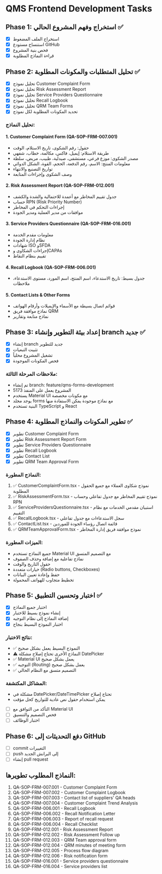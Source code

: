 # QMS Frontend Development Tasks

## Phase 1: استخراج وفهم المشروع الحالي ✅
- [x] استخراج الملف المضغوط
- [x] استنساخ مستودع GitHub
- [x] فحص بنية المشروع
- [x] قراءة النماذج المطلوبة

## Phase 2: تحليل المتطلبات والمكونات المطلوبة ✅
- [x] تحليل نموذج Customer Complaint Form
- [x] تحليل نموذج Risk Assessment Report  
- [x] تحليل نموذج Service Providers Questionnaire
- [x] تحليل نموذج Recall Logbook
- [x] تحليل نموذج QRM Team Forms
- [x] تحديد المكونات المطلوبة لكل نموذج

### تحليل النماذج:

#### 1. Customer Complaint Form (QA-SOP-FRM-007.001)
- حقول: رقم الشكوى، تاريخ الاستلام، الوقت
- طريقة الاستلام: إيميل، فاكس، مكالمة، خطاب، شفهي
- مصدر الشكوى: موزع فرعي، مستشفى، صيدلية، طبيب، مريض، سلطة
- معلومات المنتج: الاسم، رقم الدفعة، الحجم، القوة، الشكل الدوائي
- تواريخ التصنيع والانتهاء
- وصف الشكوى وإجراءات المتابعة

#### 2. Risk Assessment Report (QA-SOP-FRM-012.001)
- جدول تقييم المخاطر مع أعمدة للاحتمالية والشدة والكشف
- حساب RPN (Risk Priority Number)
- إجراءات التحكم في المخاطر
- موافقات من مدير العملية ومدير الجودة

#### 3. Service Providers Questionnaire (QA-SOP-FRM-016.001)
- معلومات مقدم الخدمة
- نظام إدارة الجودة
- شهادات ISO وSFDA
- إجراءات الشكاوى وCAPAs
- تقييم بنظام النقاط

#### 4. Recall Logbook (QA-SOP-FRM-006.001)
- جدول بسيط: تاريخ الاستدعاء، اسم المنتج، اسم المورد، مستوى الاستدعاء، ملاحظات

#### 5. Contact Lists & Other Forms
- قوائم اتصال بسيطة مع الأسماء والإيميلات وأرقام الهواتف
- نماذج موافقة فريق QRM
- نماذج متابعة وتقارير

## Phase 3: إعداد بيئة التطوير وإنشاء branch جديد ✅
- [x] إنشاء branch جديد للتطوير
- [x] تثبيت التبعيات
- [x] تشغيل المشروع محلياً
- [x] فحص المكونات الموجودة

### ملاحظات المرحلة الثالثة:
- تم إنشاء branch: feature/qms-forms-development
- المشروع يعمل على المنفذ 5173
- يستخدم Material UI مع مكونات مخصصة
- يوجد مجلد forms مع نماذج موجودة يمكن الاستفادة منها
- البنية تستخدم TypeScript و React

## Phase 4: تطوير المكونات والنماذج المطلوبة ✅
- [x] تطوير Customer Complaint Form
- [x] تطوير Risk Assessment Report Form
- [x] تطوير Service Providers Questionnaire
- [x] تطوير Recall Logbook
- [x] تطوير Contact List
- [x] تطوير QRM Team Approval Form

### النماذج المطورة:
1. ✅ CustomerComplaintForm.tsx - نموذج شكاوى العملاء مع جميع الحقول المطلوبة
2. ✅ RiskAssessmentForm.tsx - نموذج تقييم المخاطر مع جدول تفاعلي وحساب RPN
3. ✅ ServiceProvidersQuestionnaire.tsx - استبيان مقدمي الخدمات مع نظام التقييم
4. ✅ RecallLogbook.tsx - سجل الاستدعاءات مع جدول تفاعلي
5. ✅ ContactList.tsx - قائمة اتصال رؤساء الجودة للموردين
6. ✅ QRMTeamApprovalForm.tsx - نموذج موافقة فريق إدارة المخاطر

### الميزات المطورة:
- جميع النماذج تستخدم Material UI مع التصميم المتسق
- نماذج تفاعلية مع إضافة وحذف الصفوف
- حقول التاريخ والوقت
- خيارات متعددة (Radio buttons, Checkboxes)
- حفظ وإعادة تعيين البيانات
- تخطيط متجاوب للهواتف المحمولة

## Phase 5: اختبار وتحسين التطبيق ✅
- [x] اختبار جميع النماذج
- [x] إنشاء نموذج بسيط للاختبار
- [x] إضافة النماذج إلى نظام التوجيه
- [x] اختبار النموذج البسيط بنجاح

### نتائج الاختبار:
- ✅ النموذج البسيط يعمل بشكل صحيح
- ⚠️ النماذج الأخرى تحتاج إصلاح مشكلة DatePicker
- ✅ Material UI يعمل بشكل صحيح
- ✅ التوجيه (Routing) يعمل بشكل صحيح
- ✅ التصميم متسق مع النظام الحالي

### المشاكل المكتشفة:
- مشكلة في DatePicker/DateTimePicker تحتاج إصلاح
- يمكن استخدام حقول نص عادية للتواريخ كحل مؤقت
- [ ] التأكد من التوافق مع Material UI
- [ ] فحص التصميم والتنسيق
- [ ] اختبار الوظائف

## Phase 6: دفع التحديثات إلى GitHub
- [ ] commit التغييرات
- [ ] push إلى البرانش الجديد
- [ ] إنشاء pull request

## النماذج المطلوب تطويرها:
1. QA-SOP-FRM-007.001 - Customer Complaint Form
2. QA-SOP-FRM-007.002 - Customer Complaint Logbook  
3. QA-SOP-FRM-007.003 - Contact list of suppliers' QA heads
4. QA-SOP-FRM-007.004 - Customer Complaint Trend Analysis
5. QA-SOP-FRM-006.001 - Recall Logbook
6. QA-SOP-FRM-006.002 - Recall Notification Letter
7. QA-SOP-FRM-006.003 - Report of recall request
8. QA-SOP-FRM-006.004 - Recall Checklist
9. QA-SOP-FRM-012.001 - Risk Assessment Report
10. QA-SOP-FRM-012.002 - Risk Assessment Follow up
11. QA-SOP-FRM-012.003 - QRM Team approval form
12. QA-SOP-FRM-012.004 - QRM minutes of meeting form
13. QA-SOP-FRM-012.005 - Process flow diagram
14. QA-SOP-FRM-012.006 - Risk notification form
15. QA-SOP-FRM-016.001 - Service providers questionnaire
16. QA-SOP-FRM-016.004 - Service providers list

